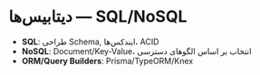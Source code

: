 # دیتابیس‌ها — SQL/NoSQL

- **SQL**: طراحی Schema, ایندکس‌ها، ACID
- **NoSQL**: Document/Key-Value، انتخاب بر اساس الگوهای دسترسی
- **ORM/Query Builders**: Prisma/TypeORM/Knex

